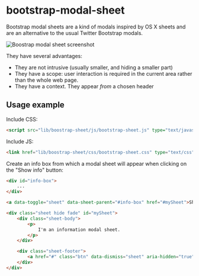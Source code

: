 bootstrap-modal-sheet
=====================

Bootstrap modal sheets are a kind of modals inspired by OS X sheets and are an alternative to the usual Twitter Bootstrap modals.

![Boostrap modal sheet screenshot](http://demo.michaelperrin.fr/assets/sheet-screenshot.png)

They have several advantages:
* They are not intrusive (usually smaller, and hiding a smaller part)
* They have a scope: user interaction is required in the current area rather than the whole web page.
* They have a context. They appear *from* a chosen header


## Usage example

Include CSS:

```html
<script src="lib/boostrap-sheet/js/bootstrap-sheet.js" type="text/javascript"></script>
```

Include JS:

```html
<link href="lib/boostrap-sheet/css/bootstrap-sheet.css" type="text/css" rel="stylesheet">
```

Create an info box from which a modal sheet will appear when clicking on the "Show info" button:

```html
<div id="info-box">
    ...
</div>

<a data-toggle="sheet" data-sheet-parent="#info-box" href="#mySheet">Show info</a>

<div class="sheet hide fade" id="mySheet">
    <div class="sheet-body">
        <p>
            I'm an information modal sheet.
        </p>
    </div>

    <div class="sheet-footer">
        <a href="#" class="btn" data-dismiss="sheet" aria-hidden="true">Cancel</a>
    </div>
</div>
```
